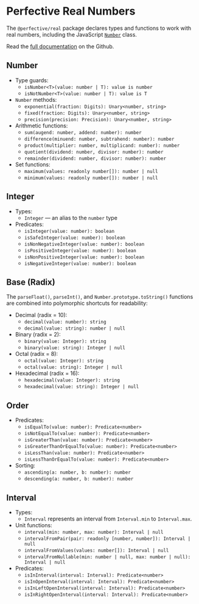 # Perfective Real Numbers

The `@perfective/real` package declares types and functions to work with real numbers,
including the JavaScript 
[`Number`](https://developer.mozilla.org/en-US/docs/Web/JavaScript/Reference/Global_Objects/Number) class.

Read the [full documentation](https://github.com/perfective/js/blob/master/packages/real) 
on the Github.

## Number

* Type guards:
    * `isNumber<T>(value: number | T): value is number`
    * `isNotNumber<T>(value: number | T): value is T`
* `Number` methods:
    * `exponential(fraction: Digits): Unary<number, string>`
    * `fixed(fraction: Digits): Unary<number, string>`
    * `precision(precision: Precision): Unary<number, string>`
* Arithmetic functions:
    * `sum(augend: number, addend: number): number`
    * `difference(minuend: number, subtrahend: number): number`
    * `product(multiplier: number, multiplicand: number): number`
    * `quotient(dividend: number, divisor: number): number`
    * `remainder(dividend: number, divisor: number): number`
* Set functions:
    * `maximum(values: readonly number[]): number | null`
    * `minimum(values: readonly number[]): number | null`

## Integer

* Types:
    * `Integer` — an alias to the `number` type
* Predicates:
    * `isInteger(value: number): boolean`
    * `isSafeInteger(value: number): boolean`
    * `isNonNegativeInteger(value: number): boolean`
    * `isPositiveInteger(value: number): boolean`
    * `isNonPositiveInteger(value: number): boolean`
    * `isNegativeInteger(value: number): boolean`

## Base (Radix)

The `parseFloat()`, `parseInt()`, and `Number.prototype.toString()` functions are combined
into polymorphic shortcuts for readability:

* Decimal (radix = 10):
    * `decimal(value: number): string`
    * `decimal(value: string): number | null`
* Binary (radix = 2):
    * `binary(value: Integer): string`
    * `binary(value: string): Integer | null`
* Octal (radix = 8):
    * `octal(value: Integer): string`
    * `octal(value: string): Integer | null`
* Hexadecimal (radix = 16):
    * `hexadecimal(value: Integer): string`
    * `hexadecimal(value: string): Integer | null`

## Order

* Predicates:
    * `isEqualTo(value: number): Predicate<number>`
    * `isNotEqualTo(value: number): Predicate<number>`
    * `isGreaterThan(value: number): Predicate<number>`
    * `isGreaterThanOrEqualTo(value: number): Predicate<number>`
    * `isLessThan(value: number): Predicate<number>`
    * `isLessThanOrEqualTo(value: number): Predicate<number>`
* Sorting:
    * `ascending(a: number, b: number): number`
    * `descending(a: number, b: number): number`

## Interval

* Types:
    * `Interval` represents an interval from `Interval.min` to `Interval.max`.
* Unit functions:
    * `interval(min: number, max: number): Interval | null`
    * `intervalFromPair(pair: readonly [number, number]): Interval | null`
    * `intervalFromValues(values: number[]): Interval | null`
    * `intervalFromNullable(min: number | null, max: number | null): Interval | null`
* Predicates:
    * `isInInterval(interval: Interval): Predicate<number>`
    * `isInOpenInterval(interval: Interval): Predicate<number>`
    * `isInLeftOpenInterval(interval: Interval): Predicate<number>`
    * `isInRightOpenInterval(interval: Interval): Predicate<number>`

